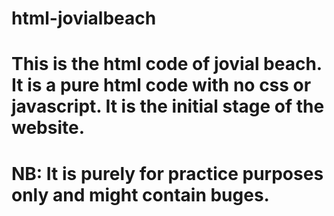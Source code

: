 # html-jovialbeach
# This is the html code of jovial beach. It is a pure html code with no css or javascript. It is the initial stage of the website.
# NB: It is purely for practice purposes only and might contain buges.
